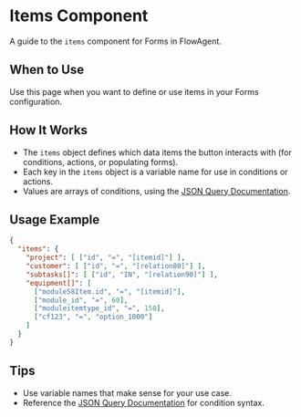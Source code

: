 # Items Component

A guide to the `items` component for Forms in FlowAgent.

## When to Use
Use this page when you want to define or use items in your Forms configuration.

## How It Works
- The `items` object defines which data items the button interacts with (for conditions, actions, or populating forms).
- Each key in the `items` object is a variable name for use in conditions or actions.
- Values are arrays of conditions, using the [JSON Query Documentation](/docs/JSON/json-query.md).

## Usage Example
```json
{
  "items": {
    "project": [ ["id", "=", "[itemid]"] ],
    "customer": [ ["id", "=", "[relation80]"] ],
    "subtasks[]": [ ["id", "IN", "[relation90]"] ],
    "equipment[]": [
      ["module58Item.id", "=", "[itemid]"],
      ["module_id", "=", 60],
      ["moduleitemtype_id", "=", 158],
      ["cf123", "=", "option_1000"]
    ]
  }
}
```

## Tips
- Use variable names that make sense for your use case.
- Reference the [JSON Query Documentation](/docs/JSON/json-query.md) for condition syntax.